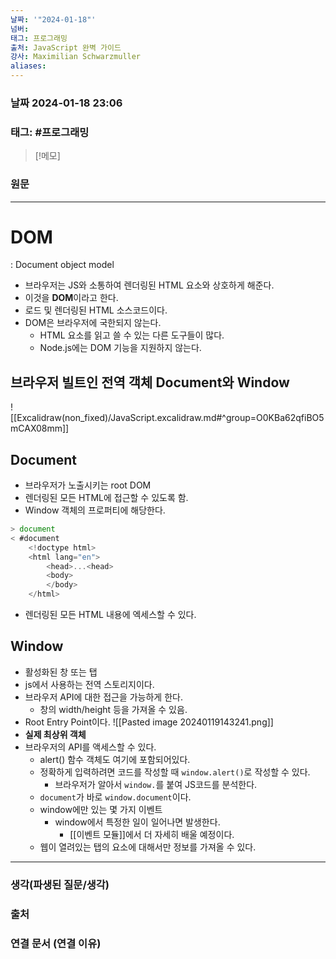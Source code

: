 ```yaml
---
날짜: '"2024-01-18"'
넘버: 
태그: 프로그래밍
출처: JavaScript 완벽 가이드
강사: Maximilian Schwarzmuller
aliases:
---
```

### 날짜  2024-01-18 23:06

### 태그: #프로그래밍 

>[!메모]
>

### 원문
---
# DOM
: Document object model
- 브라우저는 JS와 소통하여 렌더링된 HTML 요소와 상호하게 해준다.
- 이것을 **DOM**이라고 한다.
- 로드 및 렌더링된 HTML 소스코드이다.
- DOM은 브라우저에 국한되지 않는다.
	- HTML 요소를 읽고 쓸 수 있는 다른 도구들이 많다.
	- Node.js에는 DOM 기능을 지원하지 않는다.
## 브라우저 빌트인 전역 객체 **Document**와 **Window**
![[Excalidraw(non_fixed)/JavaScript.excalidraw.md#^group=O0KBa62qfiBO5mCAX08mm]]
## Document
- 브라우저가 노출시키는 root DOM
- 렌더링된 모든 HTML에 접근할 수 있도록 함.
- Window 객체의 프로퍼티에 해당한다.
```js
> document
< #document
	<!doctype html>
	<html lang="en">
		<head>...<head>
		<body>
		</body>
	</html>
```
- 렌더링된 모든 HTML 내용에 엑세스할 수 있다.
## Window
- 활성화된 창 또는 탭
- js에서 사용하는 전역 스토리지이다.
- 브라우저 API에 대한 접근을 가능하게 한다.
	- 창의 width/height 등을 가져올 수 있음.
- Root Entry Point이다.
![[Pasted image 20240119143241.png]]
- **실제 최상위 객체**
- 브라우저의 API를 액세스할 수 있다.
	- alert() 함수 객체도 여기에 포함되어있다.
	- 정확하게 입력하려면 코드를 작성할 때 `window.alert()`로 작성할 수 있다.
		- 브라우저가 알아서 `window.`를 붙여 JS코드를 분석한다.
	- `document`가 바로 `window.document`이다.
	- window에만 있는 몇 가지 이벤트
		- window에서 특정한 일이 일어나면 발생한다.
			- [[이벤트 모듈]]에서 더 자세히 배울 예정이다.
	- 웹이 열려있는 탭의 요소에 대해서만 정보를 가져올 수 있다.
---
### 생각(파생된 질문/생각)

### 출처

### 연결 문서 (연결 이유)
